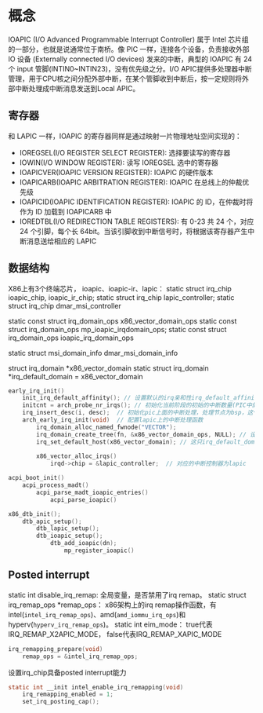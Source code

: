 # 概念

IOAPIC (I/O Advanced Programmable Interrupt Controller) 属于 Intel 芯片组的一部分，也就是说通常位于南桥。像 PIC 一样，连接各个设备，负责接收外部 IO 设备 (Externally connected I/O devices) 发来的中断，典型的 IOAPIC 有 24 个 input 管脚(INTIN0~INTIN23)，没有优先级之分。I/O APIC提供多处理器中断管理，用于CPU核之间分配外部中断，在某个管脚收到中断后，按一定规则将外部中断处理成中断消息发送到Local APIC。

## 寄存器
和 LAPIC 一样，IOAPIC 的寄存器同样是通过映射一片物理地址空间实现的：

- IOREGSEL(I/O REGISTER SELECT REGISTER): 选择要读写的寄存器
- IOWIN(I/O WINDOW REGISTER): 读写 IOREGSEL 选中的寄存器
- IOAPICVER(IOAPIC VERSION REGISTER): IOAPIC 的硬件版本
- IOAPICARB(IOAPIC ARBITRATION REGISTER): IOAPIC 在总线上的仲裁优先级
- IOAPICID(IOAPIC IDENTIFICATION REGISTER): IOAPIC 的 ID，在仲裁时将作为 ID 加载到 IOAPICARB 中
- IOREDTBL(I/O REDIRECTION TABLE REGISTERS): 有 0-23 共 24 个，对应 24 个引脚，每个长 64bit。当该引脚收到中断信号时，将根据该寄存器产生中断消息送给相应的 LAPIC


## 数据结构

X86上有3个终端芯片， ioapic、ioapic-ir、lapic： 
static struct irq_chip ioapic_chip, ioapic_ir_chip;
static struct irq_chip lapic_controller;
static struct irq_chip dmar_msi_controller 

static const struct irq_domain_ops x86_vector_domain_ops 
static const struct irq_domain_ops mp_ioapic_irqdomain_ops;
static const struct irq_domain_ops ioapic_irq_domain_ops 

static struct msi_domain_info dmar_msi_domain_info

struct irq_domain *x86_vector_domain
static struct irq_domain *irq_default_domain = x86_vector_domain

```C
early_irq_init()
    init_irq_default_affinity(); // 设置默认的irq亲和性irq_default_affinity
    initcnt = arch_probe_nr_irqs(); // 初始化当前阶段的初始的中断数量(PIC中的中断数量，所以大部分是16)，这个数量可能超过256，和idt什么关系呢
    irq_insert_desc(i, desc);  // 初始化pic上面的中断处理，处理节点为bsp，这个地方貌似没有具体的处理函数
    arch_early_irq_init(void)  // 配置lapic上的中断处理函数
        irq_domain_alloc_named_fwnode("VECTOR"); 
        irq_domain_create_tree(fn, &x86_vector_domain_ops, NULL); // 设置irq_domain的ops为x86_vector_domain_ops
        irq_set_default_host(x86_vector_domain); // 这只irq_default_domain为x86_vector_domain，为所有irq_domain的root
        
        x86_vector_alloc_irqs()
            irqd->chip = &lapic_controller;  // 对应的中断控制器为lapic
```

```C
acpi_boot_init()
    acpi_process_madt()
        acpi_parse_madt_ioapic_entries()
            acpi_parse_ioapic()
```

```C
x86_dtb_init();
    dtb_apic_setup();
        dtb_lapic_setup();
        dtb_ioapic_setup();
            dtb_add_ioapic(dn);
                mp_register_ioapic()
```

## Posted interrupt

static int disable_irq_remap: 全局变量，是否禁用了irq remap。
static struct irq_remap_ops *remap_ops： x86架构上的irq remap操作函数，有intel(`intel_irq_remap_ops`)、amd(`amd_iommu_irq_ops`)和hyperv(`hyperv_irq_remap_ops`)。
static int eim_mode： true代表IRQ_REMAP_X2APIC_MODE， false代表IRQ_REMAP_XAPIC_MODE
```C
irq_remapping_prepare(void)
    remap_ops = &intel_irq_remap_ops;
```

设置irq_chip具备posted interrupt能力
```C
static int __init intel_enable_irq_remapping(void)
    irq_remapping_enabled = 1;
	set_irq_posting_cap();
```